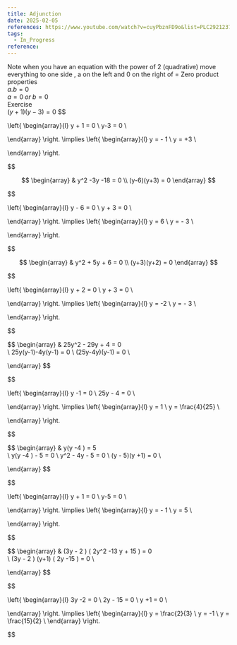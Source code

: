 ```yaml
---
title: Adjunction
date: 2025-02-05
references: https://www.youtube.com/watch?v=cuyPbznFD9o&list=PLC292123722B1B450&indey=5
tags:
  - In_Progress
reference:
---
```


Note when you have an equation with the power of 2 (quadrative) move everything to one side  , a on the left and 0 on the right of = 
Zero  product  properties  
$a.b = 0$    
$a = 0   \; or \; b = 0$  
Exercise  
 $(y+1)(y-3)   = 0$
$$

\left\{
\begin{array}{l}
y + 1 = 0  \\
y-3 = 0   \\

\end{array}
\right.
\implies
\left\{
\begin{array}{l}
y  = - 1   \\
y = +3  \\

\end{array}
\right.

$$


$$
\begin{array}
 & y^2 -3y  -18 =  0   \\
(y-6)(y+3)  =   0  
\end{array}
$$

$$


\left\{
\begin{array}{l}
y  -  6 = 0  \\
y + 3 = 0   \\

\end{array}
\right.
\implies
\left\{
\begin{array}{l}
y  = 6 \\
y =  - 3  \\

\end{array}
\right.

$$  


$$
\begin{array}
 & y^2 + 5y  + 6  =  0   \\
(y+3)(y+2)  =   0  
\end{array}
$$

$$


\left\{
\begin{array}{l}
y  + 2 = 0  \\
y + 3 = 0   \\

\end{array}
\right.
\implies
\left\{
\begin{array}{l}
y  = -2 \\
y =  - 3  \\

\end{array}
\right.

$$  



$$
\begin{array}
 & 25y^2 - 29y  + 4  =  0    
 \\ 25y(y-1)-4y(y-1) =    0   \\
(25y-4y)(y-1) =    0  \\


\end{array}
$$

$$


\left\{
\begin{array}{l}
y  -1  = 0  \\
25y  - 4 = 0   \\

\end{array}
\right.
\implies
\left\{
\begin{array}{l}
y  = 1 \\
y =  \frac{4}{25}  \\

\end{array}
\right.

$$  




$$
\begin{array}
 & y(y -4 ) =  5      
 \\  y(y -4 )     - 5 =    0   \\
y^2 -  4y      - 5 =    0  \\ 
(y - 5)(y +1) =   0  \\


\end{array}
$$

$$


\left\{
\begin{array}{l}
y  + 1  = 0  \\
y-5  = 0   \\

\end{array}
\right.
\implies
\left\{
\begin{array}{l}
y  =  - 1 \\
y =  5  \\

\end{array}
\right.

$$




$$
\begin{array}
 & (3y - 2 ) ( 2y^2    -13 y  + 15 ) =  0    
 \\ (3y - 2 ) (y+1) ( 2y  -15 )   =    0   \\


\end{array}
$$

$$


\left\{
\begin{array}{l}
3y  -2  = 0  \\
2y - 15  = 0   \\
y  +1  = 0  \\

\end{array}
\right.
\implies
\left\{
\begin{array}{l}
y   = \frac{2}{3}  \\
y   = -1  \\
y   = \frac{15}{2}  \\
\end{array}
\right.

$$  


